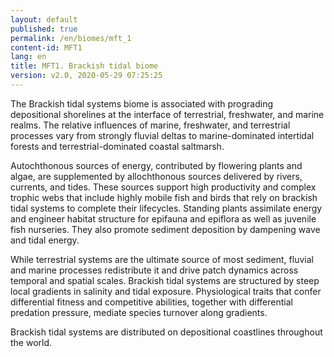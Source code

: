 ```yaml
---
layout: default
published: true
permalink: /en/biomes/mft_1
content-id: MFT1
lang: en
title: MFT1. Brackish tidal biome
version: v2.0, 2020-05-29 07:25:25
---
```


The Brackish tidal systems biome is associated with prograding depositional shorelines at the interface of terrestrial, freshwater, and marine realms. The relative influences of marine, freshwater, and terrestrial processes vary from strongly fluvial deltas to marine-dominated intertidal forests and terrestrial-dominated coastal saltmarsh. 

Autochthonous sources of energy, contributed by flowering plants and algae, are supplemented by allochthonous sources delivered by rivers, currents, and tides. These sources support high productivity and complex trophic webs that include highly mobile fish and birds that rely on brackish tidal systems to complete their lifecycles. Standing plants assimilate energy and engineer habitat structure for epifauna and epiflora as well as juvenile fish nurseries. They also promote sediment deposition by dampening wave and tidal energy. 

While terrestrial systems are the ultimate source of most sediment, fluvial and marine processes redistribute it and drive patch dynamics across temporal and spatial scales. Brackish tidal systems are structured by steep local gradients in salinity and tidal exposure. Physiological traits that confer differential fitness and competitive abilities, together with differential predation pressure, mediate species turnover along gradients. 

Brackish tidal systems are distributed on depositional coastlines throughout the world.
